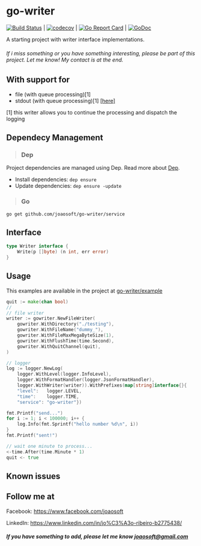 # go-writer
[![Build Status](https://travis-ci.org/joaosoft/go-writer.svg?branch=master)](https://travis-ci.org/joaosoft/go-writer) | [![codecov](https://codecov.io/gh/joaosoft/go-writer/branch/master/graph/badge.svg)](https://codecov.io/gh/joaosoft/go-writer) | [![Go Report Card](https://goreportcard.com/badge/github.com/joaosoft/go-writer)](https://goreportcard.com/report/github.com/joaosoft/go-writer) | [![GoDoc](https://godoc.org/github.com/joaosoft/go-writer?status.svg)](https://godoc.org/github.com/joaosoft/go-writer/service)

A starting project with writer interface implementations.

###### If i miss something or you have something interesting, please be part of this project. Let me know! My contact is at the end.

## With support for
* file (with queue processing)[1] 
* stdout (with queue processing)[1] [[here]](https://github.com/joaosoft/go-writer/tree/master/example)

[1] this writer allows you to continue the processing and dispatch the logging  

## Dependecy Management 
>### Dep

Project dependencies are managed using Dep. Read more about [Dep](https://github.com/golang/dep).
* Install dependencies: `dep ensure`
* Update dependencies: `dep ensure -update`


>### Go
```
go get github.com/joaosoft/go-writer/service
```

## Interface 
```go
type Writer interface {
	Write(p []byte) (n int, err error)
}
```

## Usage 
This examples are available in the project at [go-writer/example](https://github.com/joaosoft/go-writer/tree/master/example)

```go
quit := make(chan bool)
//
// file writer
writer := gowriter.NewFileWriter(
    gowriter.WithDirectory("./testing"),
    gowriter.WithFileName("dummy_"),
    gowriter.WithFileMaxMegaByteSize(1),
    gowriter.WithFlushTime(time.Second),
    gowriter.WithQuitChannel(quit),
)

// logger
log := logger.NewLog(
    logger.WithLevel(logger.InfoLevel),
    logger.WithFormatHandler(logger.JsonFormatHandler),
    logger.WithWriter(writer)).WithPrefixes(map[string]interface{}{
    "level":   logger.LEVEL,
    "time":    logger.TIME,
    "service": "go-writer"})

fmt.Printf("send...")
for i := 1; i < 100000; i++ {
    log.Info(fmt.Sprintf("hello number %d\n", i))
}
fmt.Printf("sent!")

// wait one minute to process...
<-time.After(time.Minute * 1)
quit <- true
```

## Known issues


## Follow me at
Facebook: https://www.facebook.com/joaosoft

LinkedIn: https://www.linkedin.com/in/jo%C3%A3o-ribeiro-b2775438/

##### If you have something to add, please let me know joaosoft@gmail.com
